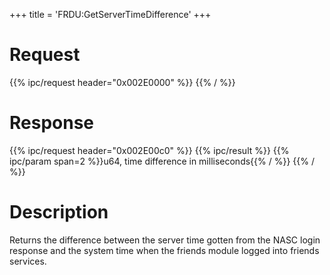 +++
title = 'FRDU:GetServerTimeDifference'
+++

# Request

{{% ipc/request header="0x002E0000" %}}
{{% / %}}

# Response

{{% ipc/request header="0x002E00c0" %}}
{{% ipc/result %}}
{{% ipc/param span=2 %}}u64, time difference in milliseconds{{% / %}}
{{% / %}}

# Description

Returns the difference between the server time gotten from the NASC login response and the system time when the friends module logged into friends services.
